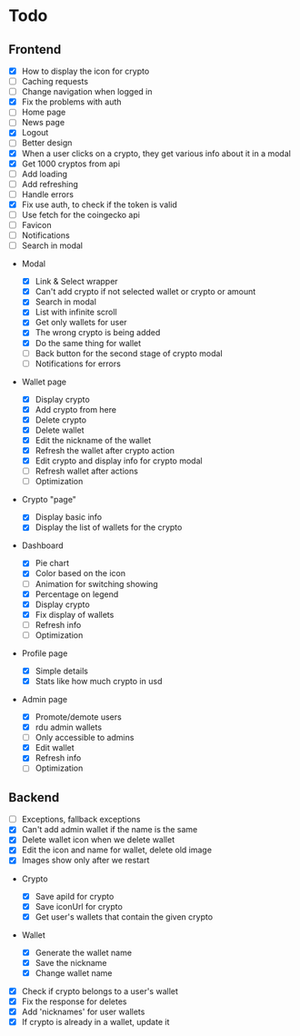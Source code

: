 # Todo

## Frontend

- [x] How to display the icon for crypto
- [ ] Caching requests
- [ ] Change navigation when logged in
- [x] Fix the problems with auth
- [ ] Home page
- [ ] News page
- [x] Logout
- [ ] Better design
- [x] When a user clicks on a crypto, they get various info about it in a modal
- [x] Get 1000 cryptos from api
- [ ] Add loading
- [ ] Add refreshing
- [ ] Handle errors
- [x] Fix use auth, to check if the token is valid
- [ ] Use fetch for the coingecko api
- [ ] Favicon
- [ ] Notifications
- [ ] Search in modal

- Modal

  - [x] Link & Select wrapper
  - [x] Can't add crypto if not selected wallet or crypto or amount
  - [x] Search in modal
  - [x] List with infinite scroll
  - [x] Get only wallets for user
  - [x] The wrong crypto is being added
  - [x] Do the same thing for wallet
  - [ ] Back button for the second stage of crypto modal
  - [ ] Notifications for errors

- Wallet page

  - [x] Display crypto
  - [x] Add crypto from here
  - [x] Delete crypto
  - [x] Delete wallet
  - [x] Edit the nickname of the wallet
  - [x] Refresh the wallet after crypto action
  - [x] Edit crypto and display info for crypto modal
  - [ ] Refresh wallet after actions
  - [ ] Optimization

- Crypto "page"

  - [x] Display basic info
  - [x] Display the list of wallets for the crypto

- Dashboard

  - [x] Pie chart
  - [x] Color based on the icon
  - [ ] Animation for switching showing
  - [x] Percentage on legend
  - [x] Display crypto
  - [x] Fix display of wallets
  - [ ] Refresh info
  - [ ] Optimization

- Profile page

  - [x] Simple details
  - [x] Stats like how much crypto in usd

- Admin page
  - [x] Promote/demote users
  - [x] rdu admin wallets
  - [ ] Only accessible to admins
  - [x] Edit wallet
  - [x] Refresh info
  - [ ] Optimization

## Backend

- [ ] Exceptions, fallback exceptions
- [x] Can't add admin wallet if the name is the same
- [x] Delete wallet icon when we delete wallet
- [x] Edit the icon and name for wallet, delete old image
- [x] Images show only after we restart

- Crypto

  - [x] Save apiId for crypto
  - [x] Save iconUrl for crypto
  - [x] Get user's wallets that contain the given crypto

- Wallet

  - [x] Generate the wallet name
  - [x] Save the nickname
  - [x] Change wallet name

- [x] Check if crypto belongs to a user's wallet
- [x] Fix the response for deletes
- [x] Add 'nicknames' for user wallets
- [x] If crypto is already in a wallet, update it
